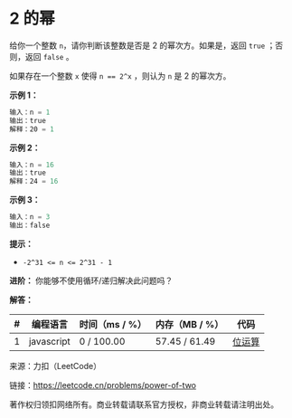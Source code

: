 # 2 的幂

给你一个整数 `n`，请你判断该整数是否是 2 的幂次方。如果是，返回 `true` ；否则，返回 `false` 。

如果存在一个整数 `x` 使得 `n == 2^x` ，则认为 `n` 是 2 的幂次方。

**示例 1：**

``` javascript
输入：n = 1
输出：true
解释：20 = 1
```

**示例 2：**

``` javascript
输入：n = 16
输出：true
解释：24 = 16
```

**示例 3：**

``` javascript
输入：n = 3
输出：false
```

**提示：**

- `-2^31 <= n <= 2^31 - 1`

**进阶：** 你能够不使用循环/递归解决此问题吗？

**解答：**

**#**|**编程语言**|**时间（ms / %）**|**内存（MB / %）**|**代码**
------|----------|-----------------|----------------|--------
1|javascript|0 / 100.00|57.45 / 61.49|[位运算](./javascript/ac_v1.js)

来源：力扣（LeetCode）

链接：https://leetcode.cn/problems/power-of-two

著作权归领扣网络所有。商业转载请联系官方授权，非商业转载请注明出处。
